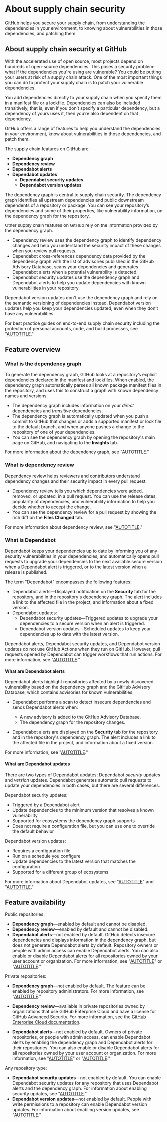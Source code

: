 # About supply chain security

GitHub helps you secure your supply chain, from understanding the dependencies in your environment, to knowing about vulnerabilities in those dependencies, and patching them.

## About supply chain security at GitHub

With the accelerated use of open source, most projects depend on hundreds of open-source dependencies. This poses a security problem: what if the dependencies you're using are vulnerable? You could be putting your users at risk of a supply chain attack. One of the most important things you can do to protect your supply chain is to patch your vulnerable dependencies.

You add dependencies directly to your supply chain when you specify them in a manifest file or a lockfile. Dependencies can also be included transitively, that is, even if you don’t specify a particular dependency, but a dependency of yours uses it, then you’re also dependent on that dependency.

GitHub offers a range of features to help you understand the dependencies in your environment, know about vulnerabilities in those dependencies, and patch them.

The supply chain features on GitHub are:
- **Dependency graph**
- **Dependency review**
- **Dependabot alerts**
- **Dependabot updates**
  - **Dependabot security updates**
  - **Dependabot version updates**

The dependency graph is central to supply chain security. The dependency graph identifies all upstream dependencies and public downstream dependents of a repository or package. You can see your repository’s dependencies and some of their properties, like vulnerability information, on the dependency graph for the repository.

Other supply chain features on GitHub rely on the information provided by the dependency graph.

- Dependency review uses the dependency graph to identify dependency changes and help you understand the security impact of these changes when you review pull requests.
- Dependabot cross-references dependency data provided by the dependency graph with the list of advisories published in the GitHub Advisory Database, scans your dependencies and generates Dependabot alerts when a potential vulnerability  is detected.
- Dependabot security updates use the dependency graph and  Dependabot alerts to help you update dependencies with known vulnerabilities in your repository.

Dependabot version updates don't use the dependency graph and rely on the semantic versioning of dependencies instead. Dependabot version updates help you keep your dependencies updated, even when they don’t have any vulnerabilities.

For best practice guides on end-to-end supply chain security including the protection of personal accounts, code, and build processes, see "[AUTOTITLE](/code-security/supply-chain-security/end-to-end-supply-chain/end-to-end-supply-chain-overview)."

## Feature overview

### What is the dependency graph

To generate the dependency graph, GitHub looks at a repository’s explicit dependencies declared in the manifest and lockfiles. When enabled, the dependency graph automatically parses all known package manifest files in the repository, and uses this to construct a graph with known dependency names and versions.

- The dependency graph includes information on your _direct_ dependencies and _transitive_ dependencies.
- The dependency graph is automatically updated when you push a commit to GitHub that changes or adds a supported manifest or lock file to the default branch, and when anyone pushes a change to the repository of one of your dependencies.
- You can see the dependency graph by opening the repository's main page on GitHub, and navigating to the **Insights** tab.

For more information about the dependency graph, see "[AUTOTITLE](/code-security/supply-chain-security/understanding-your-software-supply-chain/about-the-dependency-graph)."

### What is dependency review

Dependency review helps reviewers and contributors understand dependency changes and their security impact in every pull request.

- Dependency review tells you which dependencies were added, removed, or updated, in a pull request. You can use the release dates, popularity of dependencies, and vulnerability information to help you decide whether to accept the change.
- You can see the dependency review for a pull request by showing the rich diff on the **Files Changed** tab.

For more information about dependency review, see "[AUTOTITLE](/code-security/supply-chain-security/understanding-your-software-supply-chain/about-dependency-review)."

### What is Dependabot

Dependabot keeps your dependencies up to date by informing you of any security vulnerabilities in your dependencies, and automatically opens pull requests to upgrade your dependencies to the next available secure version when a Dependabot alert is triggered, or to the latest version when a release is published.

The term "Dependabot" encompasses the following features:
- Dependabot alerts—Displayed notification on the **Security** tab for the repository, and in the repository's dependency graph. The alert includes a link to the affected file in the project, and information about a fixed version.
- Dependabot updates:
  - Dependabot security updates—Triggered updates to upgrade your dependencies to a secure version when an alert is triggered.
  - Dependabot version updates—Scheduled updates to keep your dependencies up to date with the latest version.

Dependabot alerts, Dependabot security updates, and Dependabot version updates do not use GitHub Actions when they run on GitHub. However, pull requests opened by Dependabot can trigger workflows that run actions. For more information, see "[AUTOTITLE](/code-security/dependabot/working-with-dependabot/automating-dependabot-with-github-actions)."

#### What are Dependabot alerts

Dependabot alerts highlight repositories affected by a newly discovered vulnerability based on the dependency graph and the GitHub Advisory Database, which contains advisories for known vulnerabilities.

- Dependabot performs a scan to detect insecure dependencies and sends Dependabot alerts when:

  - A new advisory is added to the GitHub Advisory Database.
  - The dependency graph for the repository changes.
- Dependabot alerts are displayed  on the **Security** tab for the repository and in the repository's dependency graph. The alert includes a link to the affected file in the project, and information about a fixed version.

For more information, see "[AUTOTITLE](/code-security/dependabot/dependabot-alerts/about-dependabot-alerts)."

#### What are Dependabot updates

There are two types of Dependabot updates: Dependabot _security_ updates and _version_ updates. Dependabot generates automatic pull requests to update your dependencies in both cases, but there are several differences.

Dependabot security updates:
- Triggered by a Dependabot alert
- Update dependencies to the minimum version that resolves a known vulnerability
- Supported for ecosystems the dependency graph supports
- Does not require a configuration file, but you can use one to override the default behavior

Dependabot version updates:
- Requires a configuration file
- Run on a schedule you configure
- Update dependencies to the latest version that matches the configuration
- Supported for a different group of ecosystems

For more information about Dependabot updates, see "[AUTOTITLE](/code-security/dependabot/dependabot-security-updates/about-dependabot-security-updates)" and "[AUTOTITLE](/code-security/dependabot/dependabot-version-updates/about-dependabot-version-updates)."

## Feature availability

Public repositories:
- **Dependency graph**—enabled by default and cannot be disabled.
- **Dependency review**—enabled by default and cannot be disabled.
- **Dependabot alerts**—not enabled by default. GitHub detects insecure dependencies and displays information in the dependency graph, but does not generate Dependabot alerts by default. Repository owners or people with admin access can enable Dependabot alerts.
  You can also enable or disable Dependabot alerts for all repositories owned by your user account or organization. For more information, see "[AUTOTITLE](/account-and-profile/setting-up-and-managing-your-personal-account-on-github/managing-personal-account-settings/managing-security-and-analysis-settings-for-your-personal-account)" or "[AUTOTITLE](/organizations/keeping-your-organization-secure/managing-security-settings-for-your-organization/managing-security-and-analysis-settings-for-your-organization)."

Private repositories:
- **Dependency graph**—not enabled by default. The feature can be enabled by repository administrators. For more information, see "[AUTOTITLE](/code-security/supply-chain-security/understanding-your-software-supply-chain/exploring-the-dependencies-of-a-repository#enabling-and-disabling-the-dependency-graph-for-a-private-repository)."

- **Dependency review**—available in private repositories owned by organizations that use GitHub Enterprise Cloud and have a license for GitHub Advanced Security. For more information, see the [GitHub Enterprise Cloud documentation](/enterprise-cloud@latest/code-security/supply-chain-security/understanding-your-software-supply-chain/about-dependency-review).

- **Dependabot alerts**—not enabled by default. Owners of private repositories, or people with admin access, can enable Dependabot alerts by enabling the dependency graph and Dependabot alerts for their repositories.
  You can also enable or disable Dependabot alerts for all repositories owned by your user account or organization. For more information, see "[AUTOTITLE](/account-and-profile/setting-up-and-managing-your-personal-account-on-github/managing-personal-account-settings/managing-security-and-analysis-settings-for-your-personal-account)" or "[AUTOTITLE](/organizations/keeping-your-organization-secure/managing-security-settings-for-your-organization/managing-security-and-analysis-settings-for-your-organization)."

Any repository type:
- **Dependabot security updates**—not enabled by default. You can enable Dependabot security updates for any repository that uses Dependabot alerts and the dependency graph. For information about enabling security updates, see "[AUTOTITLE](/code-security/dependabot/dependabot-security-updates/configuring-dependabot-security-updates)."
- **Dependabot version updates**—not enabled by default. People with write permissions to a repository can enable Dependabot version updates. For information about enabling version updates, see "[AUTOTITLE](/code-security/dependabot/dependabot-version-updates/configuring-dependabot-version-updates)."
